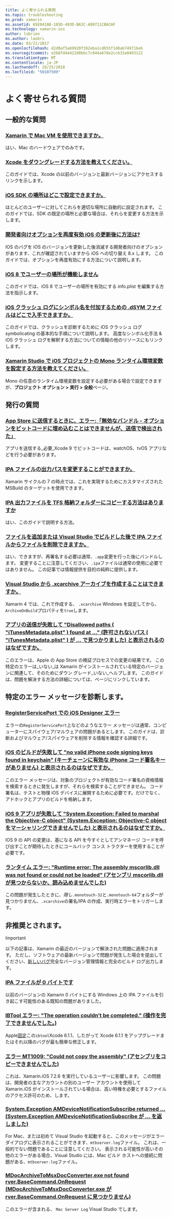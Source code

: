 ```yaml
---
title: よく寄せられる質問
ms.topic: troubleshooting
ms.prod: xamarin
ms.assetid: 65E04188-185D-493D-BA3C-A89711CB6CAF
ms.technology: xamarin-ios
author: lobrien
ms.author: laobri
ms.date: 03/21/2017
ms.openlocfilehash: d2d0af5a69920f392eba1cd655f1d8ab74971be6
ms.sourcegitcommit: e268fd44422d0bbc7c944a678e2cc633a0493122
ms.translationtype: MT
ms.contentlocale: ja-JP
ms.lasthandoff: 10/25/2018
ms.locfileid: "50107509"
---
```

# <a name="frequently-asked-questions"></a>よく寄せられる質問

## <a name="general-questions"></a>一般的な質問

### <a name="can-i-use-a-mac-vm-with-xamarinmac-vmmd"></a>[Xamarin で Mac VM を使用できますか。](mac-vm.md)
はい、Mac のハードウェアでのみです。

### <a name="how-can-i-downgrade-xcodedowngrade-xcodemd"></a>[Xcode をダウングレードする方法を教えてください。](downgrade-xcode.md)
このガイドでは、Xcode の以前のバージョンと最新バージョンにアクセスするリンクを示します。

### <a name="where-can-i-set-my-ios-sdk-locationsios-sdkmd"></a>[iOS SDK の場所はどこで設定できますか。](ios-sdk.md)
ほとんどのユーザーに対してこれらを適切な場所に自動的に設定されます。 このガイドでは、SDK の既定の場所と必要な場合は、それらを変更する方法を示します。

### <a name="how-can-i-reenable-developer-options-after-updating-iosupdate-developer-optionsmd"></a>[開発者向けオプションを再度有効 iOS の更新後に方法は?](update-developer-options.md)
IOS のバグを iOS のバージョンを更新した後消滅する開発者向けのオプションがあります、これが確認されていますから iOS への切り替え 8.x します。 このガイドでは、オプションを再度有効にする方法について説明します。

### <a name="user-location-not-working-in-ios-8ios8-user-locationmd"></a>[iOS 8 でユーザーの場所が機能しません](ios8-user-location.md)
このガイドでは、iOS 8 でユーザーの場所を有効にする info.plist を編集する方法を指示します。

### <a name="where-can-i-find-the-dsym-file-to-symbolicate-ios-crash-logssymbolicate-ios-crashmd"></a>[iOS クラッシュ ログにシンボル名を付加するための .dSYM ファイルはどこで入手できますか。](symbolicate-ios-crash.md)
このガイドでは、クラッシュを診断するために iOS クラッシュ ログ symbolicating の基本的な手順について説明します。 高度なシンボル化手法 & iOS クラッシュ ログを解釈する方法についての情報の他のリソースにもリンクします。


### <a name="how-do-i-set-mono-runtime-environment-variables-for-ios-projects-in-xamarin-studioxs-mono-runtimemd"></a>[Xamarin Studio で iOS プロジェクトの Mono ランタイム環境変数を設定する方法を教えてください。](xs-mono-runtime.md)
Mono の任意のランタイム環境変数を設定する必要がある場合で設定できますが、**プロジェクト オプション > 実行 > 全般**ページ。

## <a name="publishing-questions"></a>発行の質問

### <a name="error-when-submitting-to-app-store-invalid-bundle---options-not-allowed-to-be-embedded-in-bitcode-are-detected-in-the-submissioninvalid-bundle-bitcodemd"></a>[App Store に送信するときに、エラー:「無効なバンドル - オプションをビットコードに埋め込むことはできませんが、送信で検出された」](invalid-bundle-bitcode.md)

アプリを送信する_必要_Xcode 9 でビットコードは、watchOS、tvOS アプリなどを行う必要があります。

### <a name="can-i-change-the-output-path-of-the-ipa-fileipa-output-pathmd"></a>[IPA ファイルの出力パスを変更することができますか。](ipa-output-path.md)
Xamarin サイクルの 7 の時点では、これを実現するためにカスタマイズされた MSBuild のターゲットを使用できます。

### <a name="how-can-i-copy-ipa-output-files-to-the-tfs-drop-folderipa-tfsmd"></a>[IPA 出力ファイルを TFS 格納フォルダーにコピーする方法はありますか](ipa-tfs.md)
はい、このガイドで説明する方法。

### <a name="can-i-add-files-to-or-remove-files-from-an-ipa-file-after-building-it-in-visual-studiomodify-ipamd"></a>[ファイルを追加または Visual Studio でビルドした後で IPA ファイルからファイルを削除できますか。](modify-ipa.md)
はい、できますが、再署名する必要は通常、`.app`変更を行った後にバンドルします。 変更することに注意してください、`.ipa`ファイルは通常の使用に必要ではありません。 この記事では情報提供を目的の純粋に提供します。

### <a name="is-it-possible-to-create-a-xcarchive-archive-from-visual-studiocreate-xcarchivemd"></a>[Visual Studio から .xcarchive アーカイブを作成することはできますか。](create-xcarchive.md)
Xamarin 4 では、これで作成する、 `.xcarchive` Windows を設定してから、`ArchiveOnBuild`プロパティを`true`します。

### <a name="why-does-my-app-submission-fail-with-disallowed-paths--itunesmetadataplist--found-at--itunesmetadata-disallowed-pathsmd"></a>[アプリの送信が失敗して "Disallowed paths ( "iTunesMetadata.plist" ) found at ..." (許可されないパス ( "iTunesMetadata.plist" ) が ... で見つかりました) と表示されるのはなぜですか。](itunesmetadata-disallowed-paths.md)
このエラーは、Apple の App Store の検証プロセスでの変更の結果です。 この特定のエラーは_いない_は Xamarin がインストールされている特定のバージョンに関連して、そのためにダウン グレード_いない_ヘルプします。 このガイドは、問題を解決する方法の詳細については、ページにリンクしています。


## <a name="diagnosing-specific-error-messages"></a>特定のエラー メッセージを診断します。

### <a name="ios-designer-error-with-registerserviceporterror-registerserviceportmd"></a>[RegisterServicePort での iOS Designer エラー](error-registerserviceport.md)
エラーの`RegisterServicePort`上などのようなエラー メッセージは通常、コンピューターにスパイウェア/マルウェアの問題があるとします。 このガイドは、診断およびマルウェア/スパイウェアを削除する情報を確認する詳細です。

### <a name="why-does-my-ios-build-fail-with-no-valid-iphone-code-signing-keys-found-in-keychainno-codesigning-keysmd"></a>[iOS のビルドが失敗して "no valid iPhone code signing keys found in keychain" (キーチェーンに有効な iPhone コード署名キーがありません) と表示されるのはなぜですか。](no-codesigning-keys.md)
このエラー メッセージは、対象のプロジェクトが有効なコード署名の資格情報を検索するときに発生しますが、それらを検索することができません。 コード署名は、テストと物理 iOS デバイスに展開するために必要です。だけでなく、アドホックとアプリのビルドを格納します。

### <a name="why-does-my-ios-9-app-fail-with-systemexception-failed-to-marshal-the-objective-c-objectexception-marshal-obj-cmd"></a>[iOS 9 アプリが失敗して "System.Exception: Failed to marshal the Objective-C object" (System.Exception: Objective-C object をマーシャリングできませんでした) と表示されるのはなぜですか。](exception-marshal-obj-c.md)
IOS 9 の API の変更は、基になる API を今すぐとしてアンマネージ コードを呼び出すことが期待したときにコールバック コンス トラクターを使用することが必要です。

### <a name="runtime-error-the-assembly-mscorlibdll-was-not-found-or-could-not-be-loadederror-mscorlib-not-foundmd"></a>[ランタイム エラー: "Runtime error: The assembly mscorlib.dll was not found or could not be loaded" (アセンブリ mscorlib.dll が見つからないか、読み込めませんでした)](error-mscorlib-not-found.md)
この問題が発生したときに、*隠し*`.monotouch-32`と`.monotouch-64`フォルダーが見つかりません、`.xcarchive`の署名/IPA の作成、実行時エラーをトリガーします。

## <a name="deprecated"></a>非推奨とされます。

> [!IMPORTANT]
> 以下の記事は、Xamarin の最近のバージョンで解決された問題に適用されます。 ただし、ソフトウェアの最新バージョンで問題が発生した場合を提出してください、[新しいバグ](~/cross-platform/troubleshooting/questions/howto-file-bug.md)完全なバージョン管理情報と完全のビルド ログ出力します。



### <a name="ipa-file-is-0-bytesipa-zero-bytesmd"></a>[IPA ファイルが 0 バイトです](ipa-zero-bytes.md)
以前のバージョンの Xamarin 0 バイトにする Windows 上の IPA ファイルを引き起こす可能性のある既知の問題がありました。

### <a name="ibtool-error-the-operation-couldnt-be-completederror-ibtoolmd"></a>[IBTool エラー: "The operation couldn’t be completed." (操作を完了できませんでした。)](error-ibtool.md)
Apple[固定](https://developer.apple.com/library/ios/releasenotes/DeveloperTools/RN-Xcode/Chapters/xc6_release_notes.html)この`ibtool`Xcode 6.1.1、したがって Xcode 6.1.1 をアップグレードまたはそれ以降のバグが最も簡単な修正します。

### <a name="error-mt1009-could-not-copy-the-assemblyerror-mt1009md"></a>[エラー MT1009: "Could not copy the assembly" (アセンブリをコピーできませんでした)](error-mt1009.md)
これは、Xamarin.iOS 7.2.6 を実行しているユーザーに影響します。 この問題は、開発者の主なアカウントの別のユーザー アカウントを使用して Xamarin.iOS がインストールされている場合は、高い特権を必要とするファイルのアクセス許可のため、します。

### <a name="systemexception-amdevicenotificationsubscribe-returned-exception-amddevicenotificationsubscribemd"></a>[System.Exception AMDeviceNotificationSubscribe returned ... (System.Exception AMDeviceNotificationSubscribe が ... を返しました)](exception-amddevicenotificationsubscribe.md)
For Mac、または初めて Visual Studio を起動すると、このメッセージがエラー ダイアログに表示されることができます、`mtbserver.log`ファイル。 これは、一般的でない問題であることに注意してください。 表示される可能性が高いその他のエラーがある場合、Visual Studio には、Mac ビルド ホストへの接続に問題がある、`mtbserver.log`ファイル。

### <a name="mdocarchivetomsxdocconverterexe-not-found-rverbasecommandonrequestmdocarchivetomsxdocconverter-not-foundmd"></a>[MDocArchiveToMsxDocConverter.exe not found rver.BaseCommand.OnRequest (MDocArchiveToMsxDocConverter.exe が rver.BaseCommand.OnRequest に見つかりません)](mdocarchivetomsxdocconverter-not-found.md)
このエラーが含まれる、 `Mac Server Log` Visual Studio でします。
